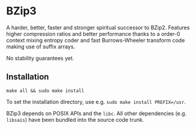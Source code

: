 
# BZip3

A harder, better, faster and stronger spiritual successor to BZip2. Features higher compression ratios and better performance thanks to a order-0 context mixing entropy coder and fast Burrows-Wheeler transform code making use of suffix arrays.

No stability guarantees yet.

## Installation

```
make all && sudo make install
```

To set the installation directory, use e.g. `sudo make install PREFIX=/usr`.

BZip3 depends on POSIX APIs and the `libc`. All other dependencies (e.g. `libsais`) have been bundled into the source code trunk.
